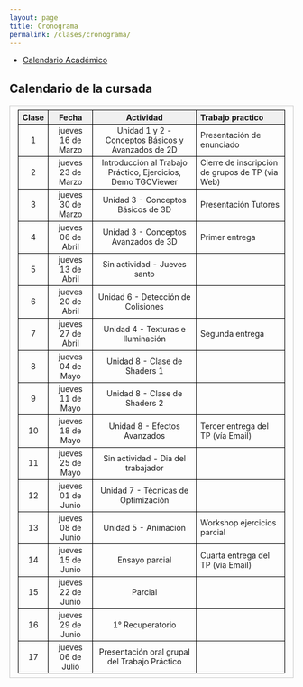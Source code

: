 ```yaml
---
layout: page
title: Cronograma
permalink: /clases/cronograma/
---
```


<style>

table {
  border-collapse: collapse;
  border-spacing: 0;
  font-size: 1em;
  border: 1px solid #CCC;
  margin: 0;
  padding: 0.5em 1em;
}

th {
 font-weight: bold;
  background-color: #F0F0F0;
  border:1px solid #000000;
}

td{
    border:1px solid #000000;
}

</style>

* [Calendario Académico](https://www.frba.utn.edu.ar/es/calendario-academico/)

## Calendario de la cursada

| Clase | Fecha              | Actividad    | Trabajo practico   
|:-----:|:------------------:|:------------:|:------------------
|  1    | jueves 16 de Marzo | Unidad 1 y 2 - Conceptos Básicos y Avanzados de 2D | Presentación de enunciado 
|  2    | jueves 23 de Marzo | Introducción al Trabajo Práctico, Ejercicios, Demo TGCViewer | Cierre de inscripción de grupos de TP (via Web) 
|  3    | jueves 30 de Marzo | Unidad 3 - Conceptos Básicos de 3D | Presentación Tutores 
|  4    | jueves 06 de Abril | Unidad 3 - Conceptos Avanzados de 3D | Primer entrega 
|  5    | jueves 13 de Abril | Sin actividad - Jueves santo | 
|  6    | jueves 20 de Abril | Unidad 6 - Detección de Colisiones | 
|  7    | jueves 27 de Abril | Unidad 4 - Texturas e Iluminación | Segunda entrega 
|  8    | jueves 04 de Mayo  | Unidad 8 - Clase de Shaders 1 | 
|  9    | jueves 11 de Mayo  | Unidad 8 - Clase de Shaders 2 | 
| 10    | jueves 18 de Mayo  | Unidad 8 - Efectos Avanzados | Tercer entrega del TP (vía Email)
| 11    | jueves 25 de Mayo  | Sin actividad - Dia del trabajador |
| 12    | jueves 01 de Junio | Unidad 7 - Técnicas de Optimización |
| 13    | jueves 08 de Junio | Unidad 5 - Animación | Workshop ejercicios parcial
| 14    | jueves 15 de Junio | Ensayo parcial | Cuarta entrega del TP (via Email) 
| 15    | jueves 22 de Junio | Parcial |
| 16    | jueves 29 de Junio | 1° Recuperatorio |
| 17    | jueves 06 de Julio | Presentación oral grupal del Trabajo Práctico |
